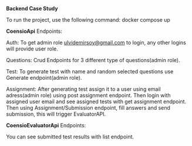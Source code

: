 **Backend Case Study**

To run the project, use the following command: docker compose up


**CoensioApi** Endpoints:


Auth:
To get admin role ulvidemirsoy@gmail.com to login, any other logins will provide user role.


Questions:
Crud Endpoints for 3 different type of questions(admin role).


Test:
To generate test with name and random selected questions use Generate endpoint(admin role).


Assignment:
After generating test assign it to a user using email adress(admin role) using post assignment endpoint.
Then login with assigned user email and see assigned tests with get assignment endpoint.
Then using Assignment/Submission endpoint, fill answers and send submission, this will trigger EvaluatorAPI.



**CoensioEvaluatorApi** Endpoints:


You can see submitted test results with list endpoint.

